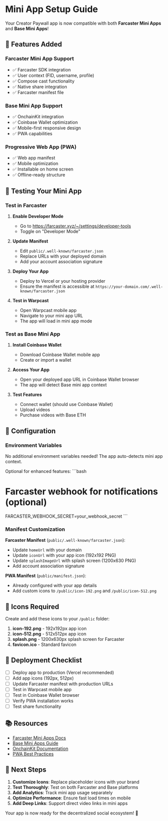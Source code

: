 # Mini App Setup Guide

Your Creator Paywall app is now compatible with both **Farcaster Mini Apps** and **Base Mini Apps**!

## 🎯 Features Added

### Farcaster Mini App Support
- ✅ Farcaster SDK integration
- ✅ User context (FID, username, profile)
- ✅ Compose cast functionality
- ✅ Native share integration
- ✅ Farcaster manifest file

### Base Mini App Support
- ✅ OnchainKit integration
- ✅ Coinbase Wallet optimization
- ✅ Mobile-first responsive design
- ✅ PWA capabilities

### Progressive Web App (PWA)
- ✅ Web app manifest
- ✅ Mobile optimization
- ✅ Installable on home screen
- ✅ Offline-ready structure

## 📱 Testing Your Mini App

### Test in Farcaster

1. **Enable Developer Mode**
   - Go to https://farcaster.xyz/~/settings/developer-tools
   - Toggle on "Developer Mode"

2. **Update Manifest**
   - Edit `public/.well-known/farcaster.json`
   - Replace URLs with your deployed domain
   - Add your account association signature

3. **Deploy Your App**
   - Deploy to Vercel or your hosting provider
   - Ensure the manifest is accessible at `https://your-domain.com/.well-known/farcaster.json`

4. **Test in Warpcast**
   - Open Warpcast mobile app
   - Navigate to your mini app URL
   - The app will load in mini app mode

### Test as Base Mini App

1. **Install Coinbase Wallet**
   - Download Coinbase Wallet mobile app
   - Create or import a wallet

2. **Access Your App**
   - Open your deployed app URL in Coinbase Wallet browser
   - The app will detect Base mini app context

3. **Test Features**
   - Connect wallet (should use Coinbase Wallet)
   - Upload videos
   - Purchase videos with Base ETH

## 🔧 Configuration

### Environment Variables

No additional environment variables needed! The app auto-detects mini app context.

Optional for enhanced features:
\`\`\`bash
# Farcaster webhook for notifications (optional)
FARCASTER_WEBHOOK_SECRET=your_webhook_secret
\`\`\`

### Manifest Customization

**Farcaster Manifest** (`public/.well-known/farcaster.json`):
- Update `homeUrl` with your domain
- Update `iconUrl` with your app icon (192x192 PNG)
- Update `splashImageUrl` with splash screen (1200x630 PNG)
- Add account association signature

**PWA Manifest** (`public/manifest.json`):
- Already configured with your app details
- Add custom icons to `/public/icon-192.png` and `/public/icon-512.png`

## 🎨 Icons Required

Create and add these icons to your `/public` folder:

1. **icon-192.png** - 192x192px app icon
2. **icon-512.png** - 512x512px app icon
3. **splash.png** - 1200x630px splash screen for Farcaster
4. **favicon.ico** - Standard favicon

## 🚀 Deployment Checklist

- [ ] Deploy app to production (Vercel recommended)
- [ ] Add app icons (192px, 512px)
- [ ] Update Farcaster manifest with production URLs
- [ ] Test in Warpcast mobile app
- [ ] Test in Coinbase Wallet browser
- [ ] Verify PWA installation works
- [ ] Test share functionality

## 📚 Resources

- [Farcaster Mini Apps Docs](https://miniapps.farcaster.xyz/docs)
- [Base Mini Apps Guide](https://docs.base.org/mini-apps)
- [OnchainKit Documentation](https://onchainkit.xyz)
- [PWA Best Practices](https://web.dev/progressive-web-apps/)

## 🎯 Next Steps

1. **Customize Icons**: Replace placeholder icons with your brand
2. **Test Thoroughly**: Test on both Farcaster and Base platforms
3. **Add Analytics**: Track mini app usage separately
4. **Optimize Performance**: Ensure fast load times on mobile
5. **Add Deep Links**: Support direct video links in mini apps

Your app is now ready for the decentralized social ecosystem! 🎉
